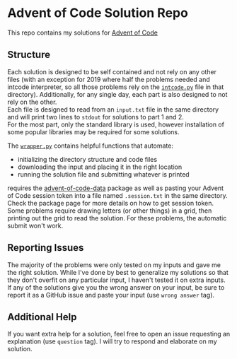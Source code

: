 # Advent of Code Solution Repo

This repo contains my solutions for [Advent of Code](https://adventofcode.com/)

## Structure

Each solution is designed to be self contained and not rely on any other files (with an exception for 2019 where half the problems needed and intcode interpreter, so all those problems rely on the [`intcode.py`](/2019/intcode.py) file in that directory). Additionally, for any single day, each part is also designed to not rely on the other. \
Each file is designed to read from an `input.txt` file in the same directory and will print two lines to `stdout` for solutions to part 1 and 2. \
For the most part, only the standard library is used, however installation of some popular libraries may be required for some solutions.

The [`wrapper.py`](/wrapper.py) contains helpful functions that automate:

* initializing the directory structure and code files
* downloading the input and placing it in the right location
* running the solution file and submitting whatever is printed

requires the [advent-of-code-data](https://pypi.org/project/advent-of-code-data/) package as well as pasting your Advent of Code session token into a file named `.session.txt` in the same directory. Check the package page for more details on how to get session token. \
Some problems require drawing letters (or other things) in a grid, then printing out the grid to read the solution. For these problems,
the automatic submit won't work.

## Reporting Issues

The majority of the problems were only tested on my inputs and gave me the right solution. While I've done by best to generalize my solutions so that they don't overfit on any particular input, I haven't tested it on extra inputs. If any of the solutions give you the wrong answer on your input, be sure to report it as a GitHub issue and paste your input (use `wrong answer` tag).

## Additional Help

If you want extra help for a solution, feel free to open an issue requesting an explanation (use `question` tag). I will try to respond and elaborate on my solution.
